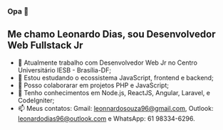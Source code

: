 ### Opa 👋

## Me chamo Leonardo Dias, sou Desenvolvedor Web Fullstack Jr


- 🔭 Atualmente trabalho com Desenvolvedor Web Jr no Centro Universitário IESB - Brasília-DF;
- 🌱 Estou estudando o ecossistema JavaScript, frontend e backend;
- 👯 Posso colaborarar em projetos PHP e JavaScript;
- 💬 Tenho conhecimentos em Node.js, ReactJS, Angular, Laravel, e CodeIgniter;
- 📫 Meus contatos: Gmail: leonnardosouza96@gmail.com, Outlook: leonardodias96@outlook.com e WhatsApp: 61 98334-6296.
